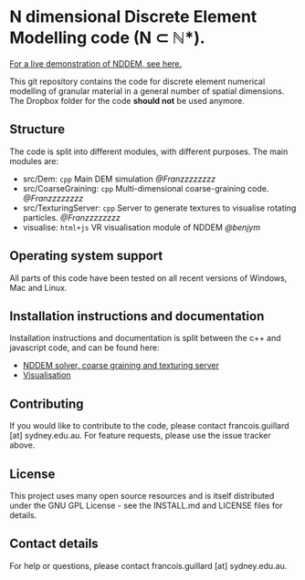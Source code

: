 # N dimensional Discrete Element Modelling code (N ⊂ ℕ*).
[For a live demonstration of NDDEM, see here.](https://franzzzzzzzz.github.io/NDDEM/visualise/docs/index.html#particle-visualisation)

This git repository contains the code for discrete element numerical modelling of granular material in a general number of spatial dimensions. The Dropbox folder for the code **should not** be used anymore.  

## Structure
The code is split into different modules, with different purposes. The main modules are:
- src/Dem: `cpp` Main DEM simulation *@Franzzzzzzzz*
- src/CoarseGraining: `cpp` Multi-dimensional coarse-graining code. *@Franzzzzzzzz*
- src/TexturingServer: `cpp` Server to generate textures to visualise rotating particles. *@Franzzzzzzzz*
- visualise: `html+js` VR visualisation module of NDDEM *@benjym*

## Operating system support
All parts of this code have been tested on all recent versions of Windows, Mac and Linux.

## Installation instructions and documentation
Installation instructions and documentation is split between the c++ and javascript code, and can be found here:
 - [NDDEM solver, coarse graining and texturing server](https://franzzzzzzzz.github.io/NDDEM/html/index.html)
 - [Visualisation](https://franzzzzzzzz.github.io/NDDEM/visualise/docs/index.html)
<!-- Additional information and project progress are available as a [Dropbox Paper](https://paper.dropbox.com/doc/N-Dimensional-DEM--ATnZ6ZOpm18JqKQGFYDe3eS0Ag-cM3nXtl2Yy4gNNfqlNYeS). -->

## Contributing
If you would like to contribute to the code, please contact francois.guillard [at] sydney.edu.au. For feature requests, please use the issue tracker above.

## License
This project uses many open source resources and is itself distributed under the GNU GPL License - see the INSTALL.md and LICENSE files for details.

## Contact details
For help or questions, please contact francois.guillard [at] sydney.edu.au.

<!--- Edited 27/04/2020. -->
